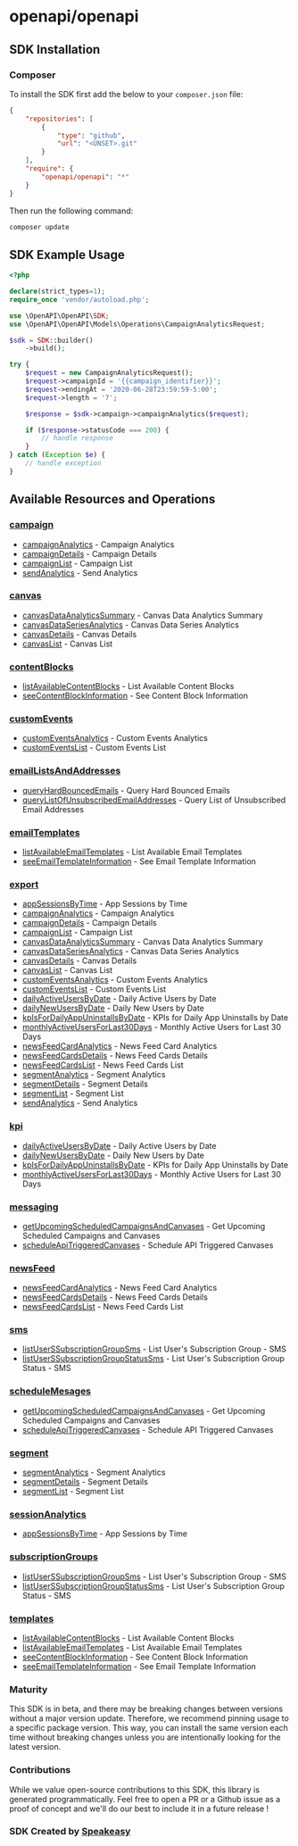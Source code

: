 # openapi/openapi

<!-- Start SDK Installation -->
## SDK Installation

### Composer

To install the SDK first add the below to your `composer.json` file:

```json
{
    "repositories": [
        {
            "type": "github",
            "url": "<UNSET>.git"
        }
    ],
    "require": {
        "openapi/openapi": "*"
    }
}
```

Then run the following command:

```bash
composer update
```
<!-- End SDK Installation -->

## SDK Example Usage
<!-- Start SDK Example Usage -->
```php
<?php

declare(strict_types=1);
require_once 'vendor/autoload.php';

use \OpenAPI\OpenAPI\SDK;
use \OpenAPI\OpenAPI\Models\Operations\CampaignAnalyticsRequest;

$sdk = SDK::builder()
    ->build();

try {
    $request = new CampaignAnalyticsRequest();
    $request->campaignId = '{{campaign_identifier}}';
    $request->endingAt = '2020-06-28T23:59:59-5:00';
    $request->length = '7';

    $response = $sdk->campaign->campaignAnalytics($request);

    if ($response->statusCode === 200) {
        // handle response
    }
} catch (Exception $e) {
    // handle exception
}
```
<!-- End SDK Example Usage -->

<!-- Start SDK Available Operations -->
## Available Resources and Operations


### [campaign](docs/campaign/README.md)

* [campaignAnalytics](docs/campaign/README.md#campaignanalytics) - Campaign Analytics
* [campaignDetails](docs/campaign/README.md#campaigndetails) - Campaign Details
* [campaignList](docs/campaign/README.md#campaignlist) - Campaign List
* [sendAnalytics](docs/campaign/README.md#sendanalytics) - Send Analytics

### [canvas](docs/canvas/README.md)

* [canvasDataAnalyticsSummary](docs/canvas/README.md#canvasdataanalyticssummary) - Canvas Data Analytics Summary
* [canvasDataSeriesAnalytics](docs/canvas/README.md#canvasdataseriesanalytics) - Canvas Data Series Analytics
* [canvasDetails](docs/canvas/README.md#canvasdetails) - Canvas Details
* [canvasList](docs/canvas/README.md#canvaslist) - Canvas List

### [contentBlocks](docs/contentblocks/README.md)

* [listAvailableContentBlocks](docs/contentblocks/README.md#listavailablecontentblocks) - List Available Content Blocks
* [seeContentBlockInformation](docs/contentblocks/README.md#seecontentblockinformation) - See Content Block Information

### [customEvents](docs/customevents/README.md)

* [customEventsAnalytics](docs/customevents/README.md#customeventsanalytics) - Custom Events Analytics
* [customEventsList](docs/customevents/README.md#customeventslist) - Custom Events List

### [emailListsAndAddresses](docs/emaillistsandaddresses/README.md)

* [queryHardBouncedEmails](docs/emaillistsandaddresses/README.md#queryhardbouncedemails) - Query Hard Bounced Emails
* [queryListOfUnsubscribedEmailAddresses](docs/emaillistsandaddresses/README.md#querylistofunsubscribedemailaddresses) - Query List of Unsubscribed Email Addresses

### [emailTemplates](docs/emailtemplates/README.md)

* [listAvailableEmailTemplates](docs/emailtemplates/README.md#listavailableemailtemplates) - List Available Email Templates
* [seeEmailTemplateInformation](docs/emailtemplates/README.md#seeemailtemplateinformation) - See Email Template Information

### [export](docs/export/README.md)

* [appSessionsByTime](docs/export/README.md#appsessionsbytime) - App Sessions by Time
* [campaignAnalytics](docs/export/README.md#campaignanalytics) - Campaign Analytics
* [campaignDetails](docs/export/README.md#campaigndetails) - Campaign Details
* [campaignList](docs/export/README.md#campaignlist) - Campaign List
* [canvasDataAnalyticsSummary](docs/export/README.md#canvasdataanalyticssummary) - Canvas Data Analytics Summary
* [canvasDataSeriesAnalytics](docs/export/README.md#canvasdataseriesanalytics) - Canvas Data Series Analytics
* [canvasDetails](docs/export/README.md#canvasdetails) - Canvas Details
* [canvasList](docs/export/README.md#canvaslist) - Canvas List
* [customEventsAnalytics](docs/export/README.md#customeventsanalytics) - Custom Events Analytics
* [customEventsList](docs/export/README.md#customeventslist) - Custom Events List
* [dailyActiveUsersByDate](docs/export/README.md#dailyactiveusersbydate) - Daily Active Users by Date
* [dailyNewUsersByDate](docs/export/README.md#dailynewusersbydate) - Daily New Users by Date
* [kpIsForDailyAppUninstallsByDate](docs/export/README.md#kpisfordailyappuninstallsbydate) - KPIs for Daily App Uninstalls by Date
* [monthlyActiveUsersForLast30Days](docs/export/README.md#monthlyactiveusersforlast30days) - Monthly Active Users for Last 30 Days
* [newsFeedCardAnalytics](docs/export/README.md#newsfeedcardanalytics) - News Feed Card Analytics
* [newsFeedCardsDetails](docs/export/README.md#newsfeedcardsdetails) - News Feed Cards Details
* [newsFeedCardsList](docs/export/README.md#newsfeedcardslist) - News Feed Cards List
* [segmentAnalytics](docs/export/README.md#segmentanalytics) - Segment Analytics
* [segmentDetails](docs/export/README.md#segmentdetails) - Segment Details
* [segmentList](docs/export/README.md#segmentlist) - Segment List
* [sendAnalytics](docs/export/README.md#sendanalytics) - Send Analytics

### [kpi](docs/kpi/README.md)

* [dailyActiveUsersByDate](docs/kpi/README.md#dailyactiveusersbydate) - Daily Active Users by Date
* [dailyNewUsersByDate](docs/kpi/README.md#dailynewusersbydate) - Daily New Users by Date
* [kpIsForDailyAppUninstallsByDate](docs/kpi/README.md#kpisfordailyappuninstallsbydate) - KPIs for Daily App Uninstalls by Date
* [monthlyActiveUsersForLast30Days](docs/kpi/README.md#monthlyactiveusersforlast30days) - Monthly Active Users for Last 30 Days

### [messaging](docs/messaging/README.md)

* [getUpcomingScheduledCampaignsAndCanvases](docs/messaging/README.md#getupcomingscheduledcampaignsandcanvases) - Get Upcoming Scheduled Campaigns and Canvases
* [scheduleApiTriggeredCanvases](docs/messaging/README.md#scheduleapitriggeredcanvases) - Schedule API Triggered Canvases

### [newsFeed](docs/newsfeed/README.md)

* [newsFeedCardAnalytics](docs/newsfeed/README.md#newsfeedcardanalytics) - News Feed Card Analytics
* [newsFeedCardsDetails](docs/newsfeed/README.md#newsfeedcardsdetails) - News Feed Cards Details
* [newsFeedCardsList](docs/newsfeed/README.md#newsfeedcardslist) - News Feed Cards List

### [sms](docs/sms/README.md)

* [listUserSSubscriptionGroupSms](docs/sms/README.md#listuserssubscriptiongroupsms) - List User's Subscription Group - SMS
* [listUserSSubscriptionGroupStatusSms](docs/sms/README.md#listuserssubscriptiongroupstatussms) - List User's  Subscription Group Status - SMS

### [scheduleMesages](docs/schedulemesages/README.md)

* [getUpcomingScheduledCampaignsAndCanvases](docs/schedulemesages/README.md#getupcomingscheduledcampaignsandcanvases) - Get Upcoming Scheduled Campaigns and Canvases
* [scheduleApiTriggeredCanvases](docs/schedulemesages/README.md#scheduleapitriggeredcanvases) - Schedule API Triggered Canvases

### [segment](docs/segment/README.md)

* [segmentAnalytics](docs/segment/README.md#segmentanalytics) - Segment Analytics
* [segmentDetails](docs/segment/README.md#segmentdetails) - Segment Details
* [segmentList](docs/segment/README.md#segmentlist) - Segment List

### [sessionAnalytics](docs/sessionanalytics/README.md)

* [appSessionsByTime](docs/sessionanalytics/README.md#appsessionsbytime) - App Sessions by Time

### [subscriptionGroups](docs/subscriptiongroups/README.md)

* [listUserSSubscriptionGroupSms](docs/subscriptiongroups/README.md#listuserssubscriptiongroupsms) - List User's Subscription Group - SMS
* [listUserSSubscriptionGroupStatusSms](docs/subscriptiongroups/README.md#listuserssubscriptiongroupstatussms) - List User's  Subscription Group Status - SMS

### [templates](docs/templates/README.md)

* [listAvailableContentBlocks](docs/templates/README.md#listavailablecontentblocks) - List Available Content Blocks
* [listAvailableEmailTemplates](docs/templates/README.md#listavailableemailtemplates) - List Available Email Templates
* [seeContentBlockInformation](docs/templates/README.md#seecontentblockinformation) - See Content Block Information
* [seeEmailTemplateInformation](docs/templates/README.md#seeemailtemplateinformation) - See Email Template Information
<!-- End SDK Available Operations -->

### Maturity

This SDK is in beta, and there may be breaking changes between versions without a major version update. Therefore, we recommend pinning usage
to a specific package version. This way, you can install the same version each time without breaking changes unless you are intentionally
looking for the latest version.

### Contributions

While we value open-source contributions to this SDK, this library is generated programmatically.
Feel free to open a PR or a Github issue as a proof of concept and we'll do our best to include it in a future release !

### SDK Created by [Speakeasy](https://docs.speakeasyapi.dev/docs/using-speakeasy/client-sdks)
